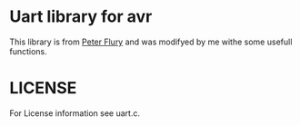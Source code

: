 Uart library for avr
====================

This library is from <a href="http://homepage.hispeed.ch/peterfleury/avr-software.html">Peter Flury</a> and was modifyed by me withe some usefull functions.

LICENSE
=======
For License information see uart.c.
